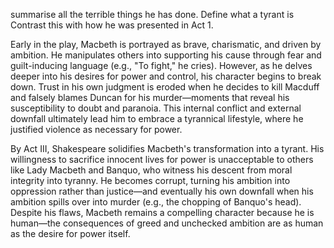 summarise all the terrible things he has done. Define what a tyrant is  Contrast this with how he was presented in Act 1.

Early in the play, Macbeth is portrayed as brave, charismatic, and driven by ambition. He manipulates others into supporting his cause through fear and guilt-inducing language (e.g., "To fight," he cries). However, as he delves deeper into his desires for power and control, his character begins to break down. Trust in his own judgment is eroded when he decides to kill Macduff and falsely blames Duncan for his murder—moments that reveal his susceptibility to doubt and paranoia. This internal conflict and external downfall ultimately lead him to embrace a tyrannical lifestyle, where he justified violence as necessary for power.

By Act III, Shakespeare solidifies Macbeth's transformation into a tyrant. His willingness to sacrifice innocent lives for power is unacceptable to others like Lady Macbeth and Banquo, who witness his descent from moral integrity into tyranny. He becomes corrupt, turning his ambition into oppression rather than justice—and eventually his own downfall when his ambition spills over into murder (e.g., the chopping of Banquo's head). Despite his flaws, Macbeth remains a compelling character because he is human—the consequences of greed and unchecked ambition are as human as the desire for power itself.